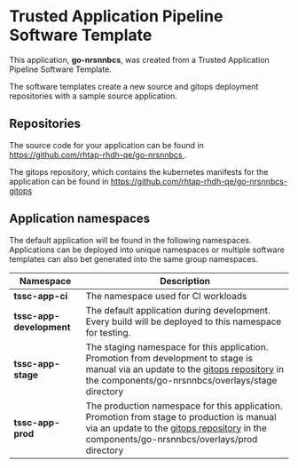 # Trusted Application Pipeline Software Template

This application, **go-nrsnnbcs**, was created from a Trusted Application Pipeline Software Template.

The software templates create a new source and gitops deployment repositories with a sample source application. 

## Repositories

The source code for your application can be found in [https://github.com/rhtap-rhdh-qe/go-nrsnnbcs ](https://github.com/rhtap-rhdh-qe/go-nrsnnbcs ).
 
The gitops repository, which contains the kubernetes manifests for the application can be found in 
[https://github.com/rhtap-rhdh-qe/go-nrsnnbcs-gitops ](https://github.com/rhtap-rhdh-qe/go-nrsnnbcs-gitops ) 

## Application namespaces 

The default application will be found in the following namespaces. Applications can be deployed into unique namespaces or multiple software templates can also bet generated into the same group namespaces.  

|  Namespace   |  Description   |  
| -------- | -------- |
| **tssc-app-ci** | The namespace used for CI workloads |
| **tssc-app-development** | The default application during development. Every build will be deployed to this namespace for testing. |
| **tssc-app-stage** | The staging namespace for this application. Promotion from development to stage is manual via an update to the [gitops repository](https://github.com/rhtap-rhdh-qe/go-nrsnnbcs-gitops ) in the components/go-nrsnnbcs/overlays/stage directory |
| **tssc-app-prod** | The production namespace for this application. Promotion from stage to production is manual via an update to the [gitops repository](https://github.com/rhtap-rhdh-qe/go-nrsnnbcs-gitops ) in the components/go-nrsnnbcs/overlays/prod directory |